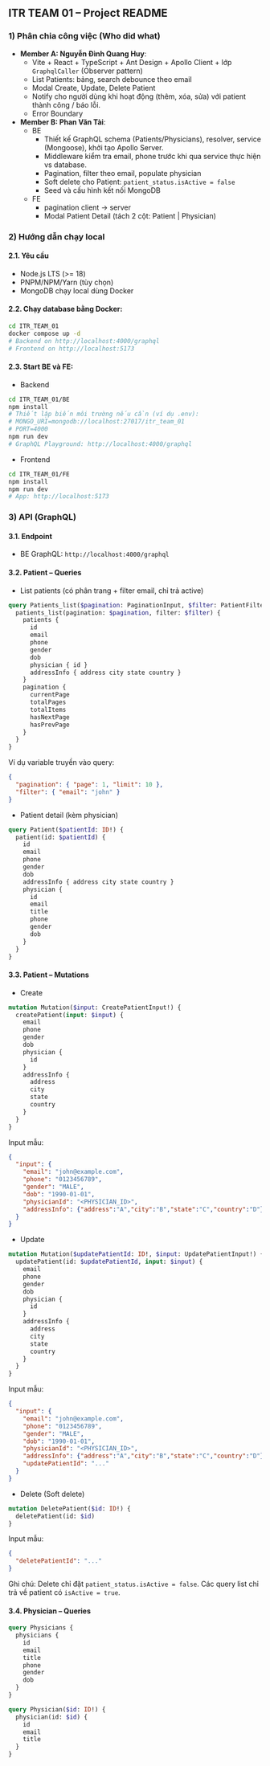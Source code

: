 ## ITR TEAM 01 – Project README

### 1) Phân chia công việc (Who did what)
- **Member A: Nguyễn Đình Quang Huy**:
  - Vite + React + TypeScript + Ant Design + Apollo Client + lớp `GraphqlCaller` (Observer pattern)
  - List Patients: bảng, search debounce theo email
  - Modal Create, Update, Delete Patient
  - Notify cho người dùng khi hoạt động (thêm, xóa, sửa) với patient thành công / báo lỗi.
  - Error Boundary
- **Member B: Phan Văn Tài**:
  - BE
    - Thiết kế GraphQL schema (Patients/Physicians), resolver, service (Mongoose), khởi tạo Apollo Server.
    - Middleware kiểm tra email, phone trước khi qua service thực hiện vs database.
    - Pagination, filter theo email, populate physician
    - Soft delete cho Patient: `patient_status.isActive = false`
    - Seed và cấu hình kết nối MongoDB<br>
  - FE
    - pagination client → server
    - Modal Patient Detail (tách 2 cột: Patient | Physician)

### 2) Hướng dẫn chạy local

#### 2.1. Yêu cầu
- Node.js LTS (>= 18)
- PNPM/NPM/Yarn (tùy chọn)
- MongoDB chạy local dùng Docker

#### 2.2. Chạy database bằng Docker:
```bash
cd ITR_TEAM_01
docker compose up -d
# Backend on http://localhost:4000/graphql
# Frontend on http://localhost:5173
```

#### 2.3. Start BE và FE:
- Backend
```bash
cd ITR_TEAM_01/BE
npm install
# Thiết lập biến môi trường nếu cần (ví dụ .env):
# MONGO_URI=mongodb://localhost:27017/itr_team_01
# PORT=4000
npm run dev
# GraphQL Playground: http://localhost:4000/graphql
```

- Frontend
```bash
cd ITR_TEAM_01/FE
npm install
npm run dev
# App: http://localhost:5173
```

### 3) API (GraphQL)

#### 3.1. Endpoint
- BE GraphQL: `http://localhost:4000/graphql`

#### 3.2. Patient – Queries
- List patients (có phân trang + filter email, chỉ trả active)
```graphql
query Patients_list($pagination: PaginationInput, $filter: PatientFilterSearch) {
  patients_list(pagination: $pagination, filter: $filter) {
    patients {
      id
      email
      phone
      gender
      dob
      physician { id }
      addressInfo { address city state country }
    }
    pagination {
      currentPage
      totalPages
      totalItems
      hasNextPage
      hasPrevPage
    }
  }
}
```
Ví dụ variable truyền vào query:
```json
{
  "pagination": { "page": 1, "limit": 10 },
  "filter": { "email": "john" }
}
```

- Patient detail (kèm physician)
```graphql
query Patient($patientId: ID!) {
  patient(id: $patientId) {
    id
    email
    phone
    gender
    dob
    addressInfo { address city state country }
    physician { 
      id 
      email 
      title 
      phone 
      gender 
      dob 
    }
  }
}
```

#### 3.3. Patient – Mutations
- Create
```graphql
mutation Mutation($input: CreatePatientInput!) {
  createPatient(input: $input) {
    email
    phone
    gender
    dob
    physician {
      id
    }
    addressInfo {
      address
      city
      state
      country
    }
  }
}
```
Input mẫu:
```json
{
  "input": {
    "email": "john@example.com",
    "phone": "0123456789",
    "gender": "MALE",
    "dob": "1990-01-01",
    "physicianId": "<PHYSICIAN_ID>",
    "addressInfo": {"address":"A","city":"B","state":"C","country":"D"}
  }
}
```

- Update
```graphql
mutation Mutation($updatePatientId: ID!, $input: UpdatePatientInput!) {
  updatePatient(id: $updatePatientId, input: $input) {
    email
    phone
    gender
    dob
    physician {
      id
    }
    addressInfo {
      address
      city
      state
      country
    }
  }
}
```

Input mẫu:
```json
{
  "input": {
    "email": "john@example.com",
    "phone": "0123456789",
    "gender": "MALE",
    "dob": "1990-01-01",
    "physicianId": "<PHYSICIAN_ID>",
    "addressInfo": {"address":"A","city":"B","state":"C","country":"D"},
    "updatePatientId": "..."
  }
}
```


- Delete (Soft delete)
```graphql
mutation DeletePatient($id: ID!) {
  deletePatient(id: $id)
}
```

Input mẫu:
```json
{
  "deletePatientId": "..."
}
```

Ghi chú: Delete chỉ đặt `patient_status.isActive = false`. Các query list chỉ trả về patient có `isActive = true`.

#### 3.4. Physician – Queries
```graphql
query Physicians {
  physicians {
    id
    email
    title
    phone
    gender
    dob
  }
}

query Physician($id: ID!) {
  physician(id: $id) {
    id
    email
    title
  }
}
```